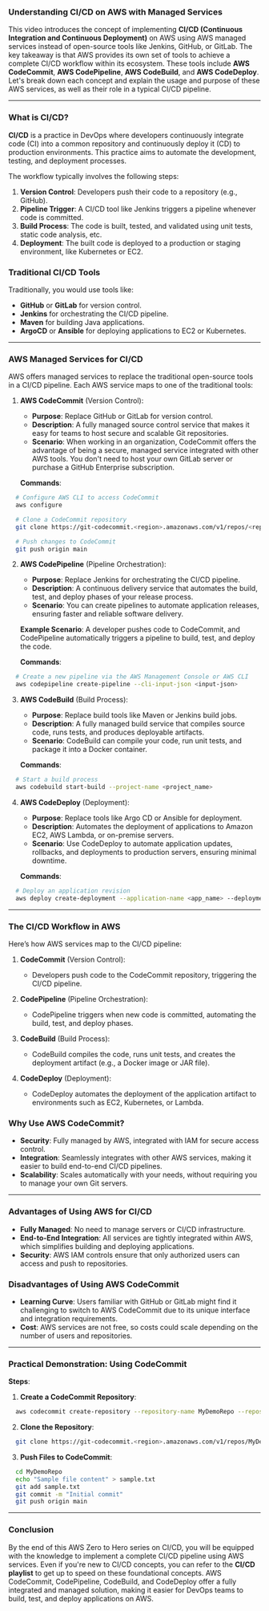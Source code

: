 ### Understanding CI/CD on AWS with Managed Services

This video introduces the concept of implementing **CI/CD (Continuous Integration and Continuous Deployment)** on AWS using AWS managed services instead of open-source tools like Jenkins, GitHub, or GitLab. The key takeaway is that AWS provides its own set of tools to achieve a complete CI/CD workflow within its ecosystem. These tools include **AWS CodeCommit**, **AWS CodePipeline**, **AWS CodeBuild**, and **AWS CodeDeploy**. Let's break down each concept and explain the usage and purpose of these AWS services, as well as their role in a typical CI/CD pipeline.

---

### What is CI/CD?

**CI/CD** is a practice in DevOps where developers continuously integrate code (CI) into a common repository and continuously deploy it (CD) to production environments. This practice aims to automate the development, testing, and deployment processes.

The workflow typically involves the following steps:
1. **Version Control**: Developers push their code to a repository (e.g., GitHub).
2. **Pipeline Trigger**: A CI/CD tool like Jenkins triggers a pipeline whenever code is committed.
3. **Build Process**: The code is built, tested, and validated using unit tests, static code analysis, etc.
4. **Deployment**: The built code is deployed to a production or staging environment, like Kubernetes or EC2.

### Traditional CI/CD Tools
Traditionally, you would use tools like:
- **GitHub** or **GitLab** for version control.
- **Jenkins** for orchestrating the CI/CD pipeline.
- **Maven** for building Java applications.
- **ArgoCD** or **Ansible** for deploying applications to EC2 or Kubernetes.

---

### AWS Managed Services for CI/CD

AWS offers managed services to replace the traditional open-source tools in a CI/CD pipeline. Each AWS service maps to one of the traditional tools:

1. **AWS CodeCommit** (Version Control):
   - **Purpose**: Replace GitHub or GitLab for version control.
   - **Description**: A fully managed source control service that makes it easy for teams to host secure and scalable Git repositories.
   - **Scenario**: When working in an organization, CodeCommit offers the advantage of being a secure, managed service integrated with other AWS tools. You don't need to host your own GitLab server or purchase a GitHub Enterprise subscription.

   **Commands**:
 ```bash
   # Configure AWS CLI to access CodeCommit
   aws configure

   # Clone a CodeCommit repository
   git clone https://git-codecommit.<region>.amazonaws.com/v1/repos/<repo_name>

   # Push changes to CodeCommit
   git push origin main
 ```

2. **AWS CodePipeline** (Pipeline Orchestration):
   - **Purpose**: Replace Jenkins for orchestrating the CI/CD pipeline.
   - **Description**: A continuous delivery service that automates the build, test, and deploy phases of your release process.
   - **Scenario**: You can create pipelines to automate application releases, ensuring faster and reliable software delivery.

   **Example Scenario**: A developer pushes code to CodeCommit, and CodePipeline automatically triggers a pipeline to build, test, and deploy the code.

   **Commands**:
 ```bash
   # Create a new pipeline via the AWS Management Console or AWS CLI
   aws codepipeline create-pipeline --cli-input-json <input-json>
 ```

3. **AWS CodeBuild** (Build Process):
   - **Purpose**: Replace build tools like Maven or Jenkins build jobs.
   - **Description**: A fully managed build service that compiles source code, runs tests, and produces deployable artifacts.
   - **Scenario**: CodeBuild can compile your code, run unit tests, and package it into a Docker container.

   **Commands**:
 ```bash
   # Start a build process
   aws codebuild start-build --project-name <project_name>
 ```

4. **AWS CodeDeploy** (Deployment):
   - **Purpose**: Replace tools like Argo CD or Ansible for deployment.
   - **Description**: Automates the deployment of applications to Amazon EC2, AWS Lambda, or on-premise servers.
   - **Scenario**: Use CodeDeploy to automate application updates, rollbacks, and deployments to production servers, ensuring minimal downtime.

   **Commands**:
 ```bash
   # Deploy an application revision
   aws deploy create-deployment --application-name <app_name> --deployment-group-name <group_name> --s3-location bucket=<bucket_name>,bundleType=zip,key=<key>
 ```

---

### The CI/CD Workflow in AWS

Here’s how AWS services map to the CI/CD pipeline:
1. **CodeCommit** (Version Control):
   - Developers push code to the CodeCommit repository, triggering the CI/CD pipeline.
   
2. **CodePipeline** (Pipeline Orchestration):
   - CodePipeline triggers when new code is committed, automating the build, test, and deploy phases.
   
3. **CodeBuild** (Build Process):
   - CodeBuild compiles the code, runs unit tests, and creates the deployment artifact (e.g., a Docker image or JAR file).

4. **CodeDeploy** (Deployment):
   - CodeDeploy automates the deployment of the application artifact to environments such as EC2, Kubernetes, or Lambda.

### Why Use AWS CodeCommit?

- **Security**: Fully managed by AWS, integrated with IAM for secure access control.
- **Integration**: Seamlessly integrates with other AWS services, making it easier to build end-to-end CI/CD pipelines.
- **Scalability**: Scales automatically with your needs, without requiring you to manage your own Git servers.

---

### Advantages of Using AWS for CI/CD
- **Fully Managed**: No need to manage servers or CI/CD infrastructure.
- **End-to-End Integration**: All services are tightly integrated within AWS, which simplifies building and deploying applications.
- **Security**: AWS IAM controls ensure that only authorized users can access and push to repositories.

### Disadvantages of Using AWS CodeCommit
- **Learning Curve**: Users familiar with GitHub or GitLab might find it challenging to switch to AWS CodeCommit due to its unique interface and integration requirements.
- **Cost**: AWS services are not free, so costs could scale depending on the number of users and repositories.

---

### Practical Demonstration: Using CodeCommit

**Steps**:
1. **Create a CodeCommit Repository**:
 ```bash
   aws codecommit create-repository --repository-name MyDemoRepo --repository-description "Demo repository for CI/CD"
 ```

2. **Clone the Repository**:
 ```bash
   git clone https://git-codecommit.<region>.amazonaws.com/v1/repos/MyDemoRepo
 ```

3. **Push Files to CodeCommit**:
 ```bash
   cd MyDemoRepo
   echo "Sample file content" > sample.txt
   git add sample.txt
   git commit -m "Initial commit"
   git push origin main
 ```

---

### Conclusion

By the end of this AWS Zero to Hero series on CI/CD, you will be equipped with the knowledge to implement a complete CI/CD pipeline using AWS services. Even if you're new to CI/CD concepts, you can refer to the **CI/CD playlist** to get up to speed on these foundational concepts. AWS CodeCommit, CodePipeline, CodeBuild, and CodeDeploy offer a fully integrated and managed solution, making it easier for DevOps teams to build, test, and deploy applications on AWS.

